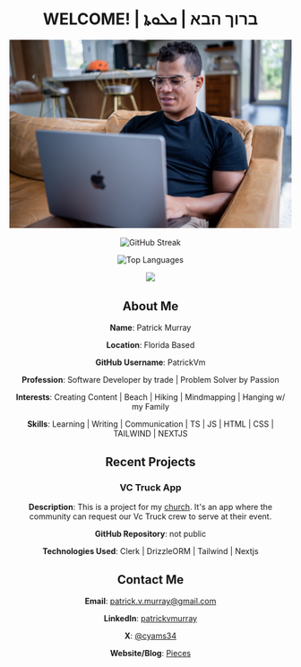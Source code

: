 <div align="center">

# WELCOME! | ברוך הבא | ܟܠܘܬܐ

![me-on-the-couch](GithubPic1.jpg)

![GitHub Streak](https://github-readme-streak-stats.herokuapp.com/?user=patrickvm&theme=material-palenight&background=0D1117&ring=00D8FF&fire=DD2727&sideNums=00D8FF&sideLabels=00D8FF&dates=424752&border=939393&border_color=939393)

![Top Languages](https://github-readme-stats.vercel.app/api/top-langs/?username=patrickvm)

![](https://komarev.com/ghpvc/?username=patrickvm&color=dc143c)

## About Me

**Name**: Patrick Murray

**Location**: Florida Based

**GitHub Username**: PatrickVm

**Profession**: Software Developer by trade | Problem Solver by Passion

**Interests**: Creating Content | Beach | Hiking | Mindmapping | Hanging w/ my Family

**Skills**: Learning | Writing | Communication | TS | JS | HTML | CSS | TAILWIND | NEXTJS

## Recent Projects

### VC Truck App

**Description**: This is a project for my [church](https://www.thevoyage.church/). It's an app where the community can request our Vc Truck crew to serve at their event.

**GitHub Repository**: not public

**Technologies Used**: Clerk | DrizzleORM | Tailwind | Nextjs

## Contact Me

**Email**: patrick.v.murray@gmail.com

**LinkedIn**: [patrickvmurray](https://www.linkedin.com/in/patrickvmurray/)

**X**: [@cyams34](https://twitter.com/Cyams34)

**Website/Blog**: [Pieces](https://medium.com/@patrick-v-murray)

</div>

